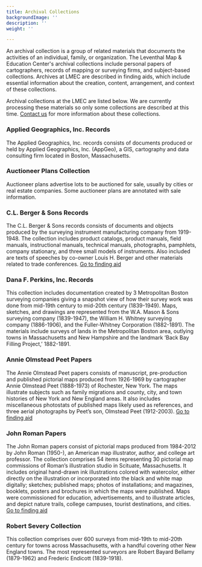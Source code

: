 ```yaml
---
title: Archival Collections
backgroundImage: ''
description: ''
weight: ''

---
```

An archival collection is a group of related materials that documents the activities of an individual, family, or organization. The Leventhal Map & Education Center's archival collections include personal papers of cartographers, records of mapping or surveying firms, and subject-based collections. Archives at LMEC are described in finding aids, which include essential information about the creation, content, arrangement, and context of these collections.

Archival collections at the LMEC are listed below. We are currently processing these materials so only some collections are described at this time. [Contact us](mailto:reference@leventhalmap.org) for more information about these collections.

### Applied Geographics, Inc. Records

The Applied Geographics, Inc. records consists of documents produced or held by Applied Geographics, Inc. (AppGeo), a GIS, cartography and data consulting firm located in Boston, Massachusetts.

### Auctioneer Plans Collection

Auctioneer plans advertise lots to be auctioned for sale, usually by cities or real estate companies. Some auctioneer plans are annotated with sale information.

### C.L. Berger & Sons Records

The C.L. Berger & Sons records consists of documents and objects produced by the surveying instrument manufacturing company from 1919-1948. The collection includes product catalogs, product manuals, field manuals, instructional manuals, technical manuals, photographs, pamphlets, company stationary, and three small models of instruments. Also included are texts of speeches by co-owner Louis H. Berger and other materials related to trade conferences. <a href="https://archives.bpl.org/repositories/2/resources/144" class="btn btn-primary-outline btn-xs"><i class="fas fa-passport me-2"></i> Go to finding aid</a>

### Dana F. Perkins, Inc. Records

This collection includes documentation created by 3 Metropolitan Boston surveying companies giving a snapshot view of how their survey work was done from mid-19th century to mid-20th century (1839-1949). Maps, sketches, and drawings are represented from the W.A. Mason & Sons surveying company (1839-1947), the William H. Whitney surveying company (1886-1906), and the Fuller-Whitney Corporation (1882-1891). The materials include surveys of lands in the Metropolitan Boston area, outlying towns in Massachusetts and New Hampshire and the landmark ‘Back Bay Filling Project,’ 1882-1891.

### Annie Olmstead Peet Papers

The Annie Olmstead Peet papers consists of manuscript, pre-production and published pictorial maps produced from 1926-1969 by cartographer Annie Olmstead Peet (1888-1973) of Rochester, New York. The maps illustrate subjects such as family migrations and county, city, and town histories of New York and New England areas. It also includes miscellaneous photostats of published maps likely used as references, and three aerial photographs by Peet’s son, Olmstead Peet (1912-2003). <a href="https://archives.bpl.org/repositories/2/resources/144" class="btn btn-primary-outline btn-xs"><i class="fas fa-passport me-2"></i> Go to finding aid</a>

### John Roman Papers

The John Roman papers consist of pictorial maps produced from 1984-2012 by John Roman (1950-), an American map illustrator, author, and college art professor. The collection comprises 54 items representing 30 pictorial map commissions of Roman’s illustration studio in Scituate, Massachusetts. It includes original hand-drawn ink illustrations colored with watercolor, either directly on the illustration or incorporated into the black and white map digitally; sketches; published maps; photos of installations; and magazines, booklets, posters and brochures in which the maps were published. Maps were commissioned for education, advertisements, and to illustrate articles, and depict nature trails, college campuses, tourist destinations, and cities. <a href="https://archives.bpl.org/repositories/2/resources/144" class="btn btn-primary-outline btn-xs"><i class="fas fa-passport me-2"></i> Go to finding aid</a>

### Robert Severy Collection

This collection comprises over 600 surveys from mid-19th to mid-20th century for towns across Massachusetts, with a handful covering other New England towns. The most represented surveyors are Robert Bayard Bellamy (1879-1962) and Frederic Endicott (1839-1918).
